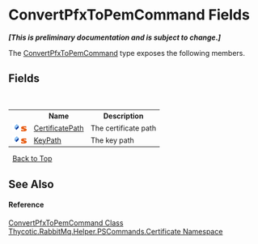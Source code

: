 # ConvertPfxToPemCommand Fields
 _**\[This is preliminary documentation and is subject to change.\]**_

The <a href="T_Thycotic_RabbitMq_Helper_PSCommands_Certificate_ConvertPfxToPemCommand">ConvertPfxToPemCommand</a> type exposes the following members.


## Fields
&nbsp;<table><tr><th></th><th>Name</th><th>Description</th></tr><tr><td>![Public field](media/pubfield.gif "Public field")![Static member](media/static.gif "Static member")</td><td><a href="F_Thycotic_RabbitMq_Helper_PSCommands_Certificate_ConvertPfxToPemCommand_CertificatePath">CertificatePath</a></td><td>
The certificate path</td></tr><tr><td>![Public field](media/pubfield.gif "Public field")![Static member](media/static.gif "Static member")</td><td><a href="F_Thycotic_RabbitMq_Helper_PSCommands_Certificate_ConvertPfxToPemCommand_KeyPath">KeyPath</a></td><td>
The key path</td></tr></table>&nbsp;
<a href="#convertpfxtopemcommand-fields">Back to Top</a>

## See Also


#### Reference
<a href="T_Thycotic_RabbitMq_Helper_PSCommands_Certificate_ConvertPfxToPemCommand">ConvertPfxToPemCommand Class</a><br /><a href="N_Thycotic_RabbitMq_Helper_PSCommands_Certificate">Thycotic.RabbitMq.Helper.PSCommands.Certificate Namespace</a><br />